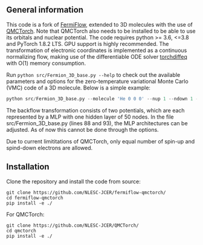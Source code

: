 ## General information

This code is a fork of [FermiFlow](https://github.com/buwantaiji/FermiFlow), extended to 3D molecules with the use of [QMCTorch](https://github.com/NLESC-JCER/QMCTorch). Note that QMCTorch also needs to be installed to be able to use its orbitals and nuclear potential.
The code requires python >= 3.6, <=3.8 and PyTorch 1.8.2 LTS. GPU support is highly recommended. The transformation of electronic coordinates is implemented as a continuous normalizing flow, making use of the differentiable ODE solver [torchdiffeq](https://github.com/rtqichen/torchdiffeq) with O(1) memory consumption.

Run `python src/Fermion_3D_base.py --help` to check out the available parameters and options for the zero-temperature variational Monte Carlo (VMC) code of a 3D molecule. Below is a simple example:

```python
python src/Fermion_3D_base.py --molecule 'He 0 0 0' --nup 1 --ndown 1 --batch 2000 --iternum 1000 --cuda 0
```

The backflow transformation consists of two potentials, which are each represented by a MLP with one hidden layer of 50 nodes.
In the file src/Fermion_3D_base.py (lines 88 and 93), the MLP architectures can be adjusted. As of now this cannot be done through the options.

Due to current limititations of QMCTorch, only equal number of spin-up and spind-down electrons are allowed.

## Installation

Clone the repository and install the code from source:

    git clone https://github.com/NLESC-JCER/fermiflow-qmctorch/
    cd fermiflow-qmctorch
    pip install -e ./

For QMCTorch:

    git clone https://github.com/NLESC-JCER/QMCTorch/
    cd qmctorch
    pip install -e ./
